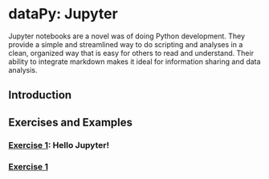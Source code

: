 # dataPy: Jupyter

Jupyter notebooks are a novel was of doing Python development. They provide a simple and streamlined way to do scripting and analyses in a clean, organized way that is easy for others to read and understand. Their ability to integrate markdown makes it ideal for information sharing and data analysis.

##  Introduction

##  Exercises and Examples

### [Exercise 1](): Hello Jupyter!

### [Exercise 1]()
